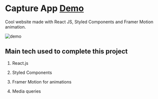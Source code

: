 # Capture App [Demo](https://izahid19.github.io/Capture-WebApp/)

Cool website made with React JS, Styled Components and Framer Motion animation.


![demo](https://user-images.githubusercontent.com/116904523/222981635-39b1fe26-3a55-4d43-b064-982a21bf0be0.png)


## Main tech used to complete this project

1. React.js

2. Styled Components

3. Framer Motion for animations

4. Media queries


